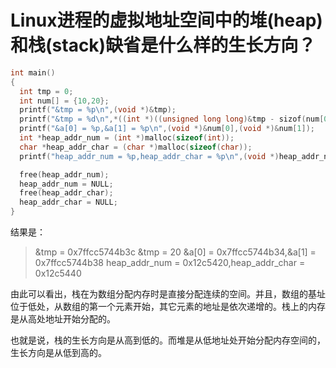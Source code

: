 <link href="../../css/style.css" rel="stylesheet" type="text/css" />


# Linux进程的虚拟地址空间中的堆(heap)和栈(stack)缺省是什么样的生长方向？

```C
int main()
{
  int tmp = 0;
  int num[] = {10,20};
  printf("&tmp = %p\n",(void *)&tmp);
  printf("&tmp = %d\n",*((int *)((unsigned long long)&tmp - sizof(num[0]))));
  printf("&a[0] = %p,&a[1] = %p\n",(void *)&num[0],(void *)&num[1]);
  int *heap_addr_num = (int *)malloc(sizeof(int));
  char *heap_addr_char = (char *)malloc(sizeof(char));
  printf("heap_addr_num = %p,heap_addr_char = %p\n",(void *)heap_addr_num,(void *)heap_addr_char);

  free(heap_addr_num);
  heap_addr_num = NULL;
  free(heap_addr_char);
  heap_addr_char = NULL;
}
```

结果是：

> &tmp = 0x7ffcc5744b3c
&tmp = 20
&a[0] = 0x7ffcc5744b34,&a[1] = 0x7ffcc5744b38
heap_addr_num = 0x12c5420,heap_addr_char = 0x12c5440

由此可以看出，栈在为数组分配内存时是直接分配连续的空间。并且，数组的基址位于低处，从数组的第一个元素开始，其它元素的地址是依次递增的。栈上的内存是从高处地址开始分配的。

也就是说，栈的生长方向是从高到低的。而堆是从低地址处开始分配内存空间的，生长方向是从低到高的。
